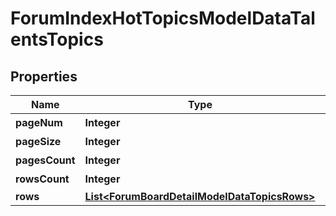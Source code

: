 
# ForumIndexHotTopicsModelDataTalentsTopics

## Properties
Name | Type | Description | Notes
------------ | ------------- | ------------- | -------------
**pageNum** | **Integer** | 页码 |  [optional]
**pageSize** | **Integer** | 分页大小 |  [optional]
**pagesCount** | **Integer** | 总页数 |  [optional]
**rowsCount** | **Integer** | 数据行数 |  [optional]
**rows** | [**List&lt;ForumBoardDetailModelDataTopicsRows&gt;**](ForumBoardDetailModelDataTopicsRows.md) |  |  [optional]




